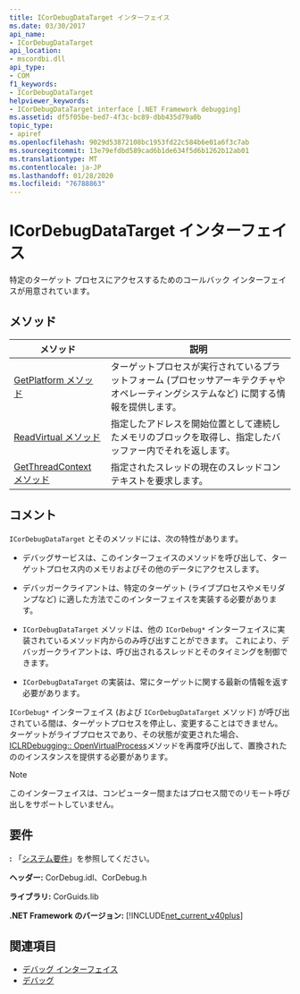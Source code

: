 ```yaml
---
title: ICorDebugDataTarget インターフェイス
ms.date: 03/30/2017
api_name:
- ICorDebugDataTarget
api_location:
- mscordbi.dll
api_type:
- COM
f1_keywords:
- ICorDebugDataTarget
helpviewer_keywords:
- ICorDebugDataTarget interface [.NET Framework debugging]
ms.assetid: df5f05be-bed7-4f3c-bc89-dbb435d79a0b
topic_type:
- apiref
ms.openlocfilehash: 9029d53872108bc1953fd22c584b6e01a6f3c7ab
ms.sourcegitcommit: 13e79efdbd589cad6b1de634f5d6b1262b12ab01
ms.translationtype: MT
ms.contentlocale: ja-JP
ms.lasthandoff: 01/28/2020
ms.locfileid: "76788863"
---
```

# <a name="icordebugdatatarget-interface"></a>ICorDebugDataTarget インターフェイス
特定のターゲット プロセスにアクセスするためのコールバック インターフェイスが用意されています。  
  
## <a name="methods"></a>メソッド  
  
|メソッド|説明|  
|------------|-----------------|  
|[GetPlatform メソッド](icordebugdatatarget-getplatform-method.md)|ターゲットプロセスが実行されているプラットフォーム (プロセッサアーキテクチャやオペレーティングシステムなど) に関する情報を提供します。|  
|[ReadVirtual メソッド](icordebugdatatarget-readvirtual-method.md)|指定したアドレスを開始位置として連続したメモリのブロックを取得し、指定したバッファー内でそれを返します。|  
|[GetThreadContext メソッド](icordebugdatatarget-getthreadcontext-method.md)|指定されたスレッドの現在のスレッドコンテキストを要求します。|  
  
## <a name="remarks"></a>コメント  
 `ICorDebugDataTarget` とそのメソッドには、次の特性があります。  
  
- デバッグサービスは、このインターフェイスのメソッドを呼び出して、ターゲットプロセス内のメモリおよびその他のデータにアクセスします。  
  
- デバッガークライアントは、特定のターゲット (ライブプロセスやメモリダンプなど) に適した方法でこのインターフェイスを実装する必要があります。  
  
- `ICorDebugDataTarget` メソッドは、他の `ICorDebug*` インターフェイスに実装されているメソッド内からのみ呼び出すことができます。 これにより、デバッガークライアントは、呼び出されるスレッドとそのタイミングを制御できます。  
  
- `ICorDebugDataTarget` の実装は、常にターゲットに関する最新の情報を返す必要があります。  
  
 `ICorDebug*` インターフェイス (および `ICorDebugDataTarget` メソッド) が呼び出されている間は、ターゲットプロセスを停止し、変更することはできません。 ターゲットがライブプロセスであり、その状態が変更された場合、 [ICLRDebugging:: OpenVirtualProcess](iclrdebugging-openvirtualprocess-method.md)メソッドを再度呼び出して、置換されたののインスタンスを提供する必要があります。  
  
> [!NOTE]
> このインターフェイスは、コンピューター間またはプロセス間でのリモート呼び出しをサポートしていません。  
  
## <a name="requirements"></a>要件  
 **:** 「[システム要件](../../../../docs/framework/get-started/system-requirements.md)」を参照してください。  
  
 **ヘッダー:** CorDebug.idl、CorDebug.h  
  
 **ライブラリ:** CorGuids.lib  
  
 **.NET Framework のバージョン:** [!INCLUDE[net_current_v40plus](../../../../includes/net-current-v40plus-md.md)]  
  
## <a name="see-also"></a>関連項目

- [デバッグ インターフェイス](debugging-interfaces.md)
- [デバッグ](index.md)
